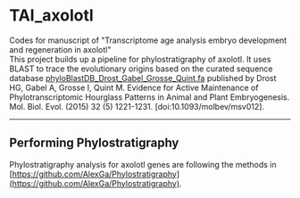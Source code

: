 # TAI_axolotl
Codes for manuscript of "Transcriptome age analysis embryo development and regeneration in axolotl"  
This project builds up a pipeline for phylostratigraphy of axolotl. It uses BLAST to trace the evolutionary origins based on the curated sequence database [phyloBlastDB_Drost_Gabel_Grosse_Quint.fa](https://msbi.ipb-halle.de/download/phyloBlastDB_Drost_Gabel_Grosse_Quint.fa.tbz) published by Drost HG, Gabel A, Grosse I, Quint M. Evidence for Active Maintenance of Phylotranscriptomic Hourglass Patterns in Animal and Plant Embryogenesis. Mol. Biol. Evol. (2015) 32 (5) 1221-1231. [doi:10.1093/molbev/msv012].
***  
## Performing Phylostratigraphy  
Phylostratigraphy analysis for axolotl genes are following the methods in [https://github.com/AlexGa/Phylostratigraphy](https://github.com/AlexGa/Phylostratigraphy).    

